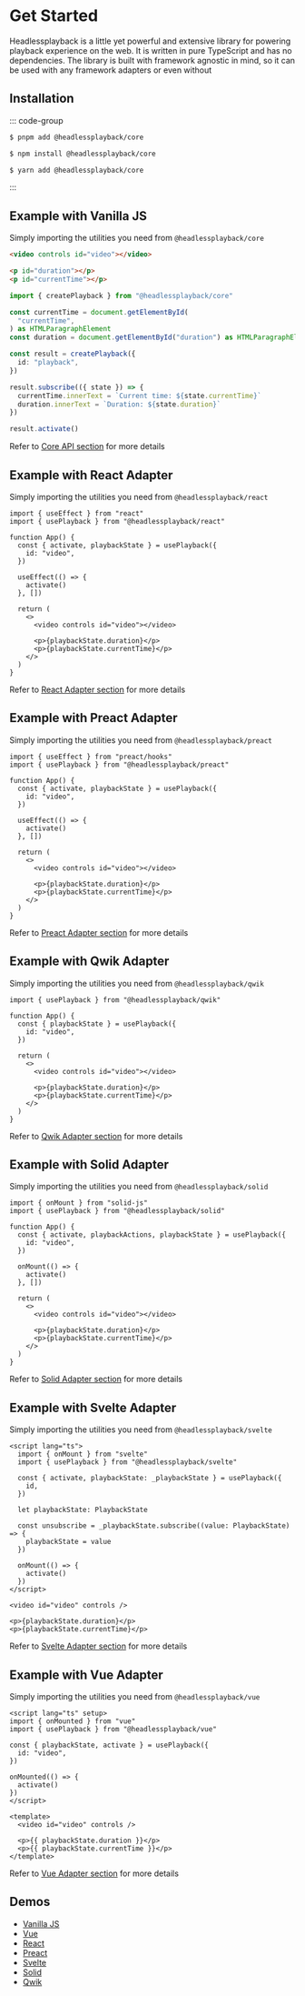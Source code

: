 # Get Started

Headlessplayback is a little yet powerful and extensive library for powering
playback experience on the web. It is written in pure TypeScript and has no
dependencies. The library is built with framework agnostic in mind, so it can be
used with any framework adapters or even without

## Installation

::: code-group

```sh [pnpm]
$ pnpm add @headlessplayback/core
```

```sh [npm]
$ npm install @headlessplayback/core
```

```sh [yarn]
$ yarn add @headlessplayback/core
```

:::

## Example with Vanilla JS

Simply importing the utilities you need from `@headlessplayback/core`

```html
<video controls id="video"></video>

<p id="duration"></p>
<p id="currentTime"></p>
```

```ts
import { createPlayback } from "@headlessplayback/core"

const currentTime = document.getElementById(
  "currentTime",
) as HTMLParagraphElement
const duration = document.getElementById("duration") as HTMLParagraphElement

const result = createPlayback({
  id: "playback",
})

result.subscribe(({ state }) => {
  currentTime.innerText = `Current time: ${state.currentTime}`
  duration.innerText = `Duration: ${state.duration}`
})

result.activate()
```

Refer to [Core API section](/api/) for more details

## Example with React Adapter

Simply importing the utilities you need from `@headlessplayback/react`

```tsx
import { useEffect } from "react"
import { usePlayback } from "@headlessplayback/react"

function App() {
  const { activate, playbackState } = usePlayback({
    id: "video",
  })

  useEffect(() => {
    activate()
  }, [])

  return (
    <>
      <video controls id="video"></video>

      <p>{playbackState.duration}</p>
      <p>{playbackState.currentTime}</p>
    </>
  )
}
```

Refer to [React Adapter section](/api/adapters/react) for more details

## Example with Preact Adapter

Simply importing the utilities you need from `@headlessplayback/preact`

```tsx
import { useEffect } from "preact/hooks"
import { usePlayback } from "@headlessplayback/preact"

function App() {
  const { activate, playbackState } = usePlayback({
    id: "video",
  })

  useEffect(() => {
    activate()
  }, [])

  return (
    <>
      <video controls id="video"></video>

      <p>{playbackState.duration}</p>
      <p>{playbackState.currentTime}</p>
    </>
  )
}
```

Refer to [Preact Adapter section](/api/adapters/preact) for more details

## Example with Qwik Adapter

Simply importing the utilities you need from `@headlessplayback/qwik`

```tsx
import { usePlayback } from "@headlessplayback/qwik"

function App() {
  const { playbackState } = usePlayback({
    id: "video",
  })

  return (
    <>
      <video controls id="video"></video>

      <p>{playbackState.duration}</p>
      <p>{playbackState.currentTime}</p>
    </>
  )
}
```

Refer to [Qwik Adapter section](/api/adapters/qwik) for more details

## Example with Solid Adapter

Simply importing the utilities you need from `@headlessplayback/solid`

```tsx
import { onMount } from "solid-js"
import { usePlayback } from "@headlessplayback/solid"

function App() {
  const { activate, playbackActions, playbackState } = usePlayback({
    id: "video",
  })

  onMount(() => {
    activate()
  }, [])

  return (
    <>
      <video controls id="video"></video>

      <p>{playbackState.duration}</p>
      <p>{playbackState.currentTime}</p>
    </>
  )
}
```

Refer to [Solid Adapter section](/api/adapters/solid) for more details

## Example with Svelte Adapter

Simply importing the utilities you need from `@headlessplayback/svelte`

```svelte
<script lang="ts">
  import { onMount } from "svelte"
  import { usePlayback } from "@headlessplayback/svelte"

  const { activate, playbackState: _playbackState } = usePlayback({
    id,
  })

  let playbackState: PlaybackState

  const unsubscribe = _playbackState.subscribe((value: PlaybackState) => {
    playbackState = value
  })

  onMount(() => {
    activate()
  })
</script>

<video id="video" controls />

<p>{playbackState.duration}</p>
<p>{playbackState.currentTime}</p>
```

Refer to [Svelte Adapter section](/api/adapters/svelte) for more details

## Example with Vue Adapter

Simply importing the utilities you need from `@headlessplayback/vue`

```vue
<script lang="ts" setup>
import { onMounted } from "vue"
import { usePlayback } from "@headlessplayback/vue"

const { playbackState, activate } = usePlayback({
  id: "video",
})

onMounted(() => {
  activate()
})
</script>

<template>
  <video id="video" controls />

  <p>{{ playbackState.duration }}</p>
  <p>{{ playbackState.currentTime }}</p>
</template>
```

Refer to [Vue Adapter section](/api/adapters/vue) for more details

## Demos

- [Vanilla JS](/examples/vanilla)
- [Vue](/examples/vue)
- [React](/examples/react)
- [Preact](/examples/preact)
- [Svelte](/examples/svelte)
- [Solid](/examples/solid)
- [Qwik](/examples/qwik)
